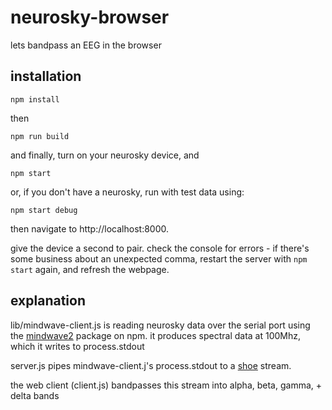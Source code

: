 # neurosky-browser

lets bandpass an EEG in the browser

## installation

`npm install`

then

`npm run build`

and finally, turn on your neurosky device, and

`npm start`

or, if you don't have a neurosky, run with test data using:

`npm start debug`

then navigate to http://localhost:8000. 

give the device a second to pair. check the console for errors - if there's some business about an unexpected comma, restart the server with `npm start` again, and refresh the webpage.

## explanation

lib/mindwave-client.js is reading neurosky data over the serial port using the [mindwave2](http://npmjs.com/package/mindwave2) package on npm. it produces spectral data at 100Mhz, which it writes to process.stdout

server.js pipes mindwave-client.j's process.stdout to a [shoe](http://npmjs.com/package/shoe) stream.

the web client (client.js) bandpasses this stream into alpha, beta, gamma, + delta bands


